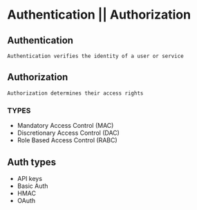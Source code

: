 # Authentication || Authorization

## Authentication
    Authentication verifies the identity of a user or service
## Authorization
    Authorization determines their access rights

### TYPES
- Mandatory Access Control (MAC) 
- Discretionary Access Control (DAC)
- Role Based Access Control (RABC)
## Auth types 
- API keys
- Basic Auth
- HMAC 
- OAuth